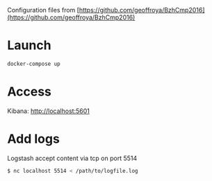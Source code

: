 Configuration files from [https://github.com/geoffroya/BzhCmp2016](https://github.com/geoffroya/BzhCmp2016)

# Launch
````bash
docker-compose up
````

# Access
Kibana: [http://localhost:5601](http://localhost:5601)

# Add logs
Logstash accept content via tcp on port 5514
```bash
$ nc localhost 5514 < /path/to/logfile.log
```

